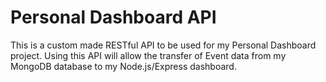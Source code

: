 # Personal Dashboard API
This is a custom made RESTful API to be used for my Personal Dashboard project. Using this API will allow the transfer of Event data from my MongoDB database to my Node.js/Express dashboard. 
